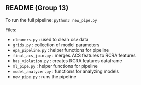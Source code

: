 ## README (Group 13)

To run the full pipeline: `python3 new_pipe.py`

Files:

- `cleaners.py` : used to clean csv data
- `grids.py` : collection of model parameters
- `epa_pipeline.py` : helper functions for pipeline
- `final_acs_join.py` : merges ACS features to RCRA features
- `has_violation.py` : creates RCRA features dataframe
- `ml_pipe.py` : helper functions for pipeline
- `model_analyzer.py` : functions for analyzing models
- `new_pipe.py` : runs the pipeline

